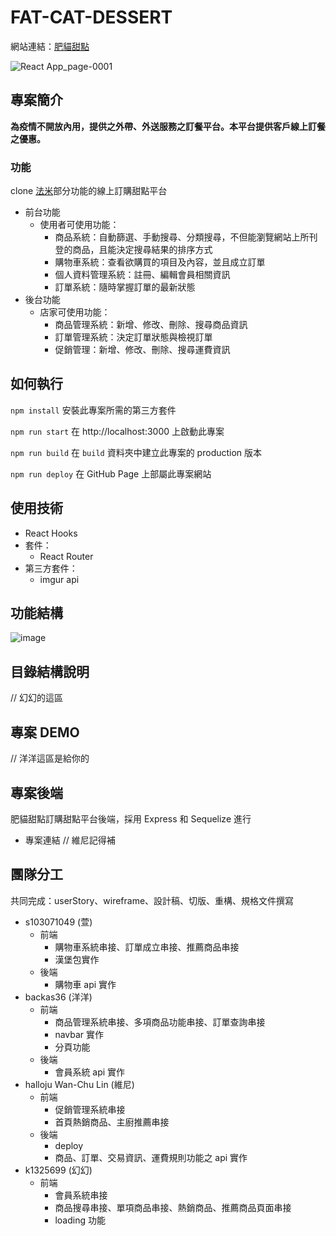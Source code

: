 # FAT-CAT-DESSERT

網站連結：[肥貓甜點](https://s103071049.github.io/FAC-CAT-DESSERT/#/)

![React App_page-0001](https://user-images.githubusercontent.com/47899484/140013172-80b7b06c-36e6-4b4b-b6c5-d2b4cf2b5997.jpg)

## 專案簡介
**為疫情不開放內用，提供之外帶、外送服務之訂餐平台。本平台提供客戶線上訂餐之優惠。**
### 功能
clone [法米](http://www.lafamille.com.tw/)部分功能的線上訂購甜點平台
* 前台功能
  * 使用者可使用功能：
    * 商品系統：自動篩選、手動搜尋、分類搜尋，不但能瀏覽網站上所刊登的商品，且能決定搜尋結果的排序方式
    * 購物車系統：查看欲購買的項目及內容，並且成立訂單
    * 個人資料管理系統：註冊、編輯會員相關資訊
    * 訂單系統：隨時掌握訂單的最新狀態
* 後台功能
  * 店家可使用功能：
    * 商品管理系統：新增、修改、刪除、搜尋商品資訊
    * 訂單管理系統：決定訂單狀態與檢視訂單
    * 促銷管理：新增、修改、刪除、搜尋運費資訊

## 如何執行
`npm install` 
安裝此專案所需的第三方套件

`npm run start`
在 http://localhost:3000 上啟動此專案

`npm run build`
在 `build` 資料夾中建立此專案的 production 版本

`npm run deploy`
在 GitHub Page 上部屬此專案網站

## 使用技術
* React Hooks
* 套件：
  * React Router
* 第三方套件：
  * imgur api
## 功能結構
![image](https://user-images.githubusercontent.com/47899484/140026846-6a130ef1-615a-4355-93aa-6e81fa910527.png)



## 目錄結構說明
// 幻幻的這區
## 專案 DEMO
// 洋洋這區是給你的
## 專案後端
肥貓甜點訂購甜點平台後端，採用 Express 和 Sequelize 進行
* 專案連結 // 維尼記得補
## 團隊分工
共同完成：userStory、wireframe、設計稿、切版、重構、規格文件撰寫
* s103071049 (萱)
  * 前端
    *   購物車系統串接、訂單成立串接、推薦商品串接
    *   漢堡包實作
  * 後端
    *   購物車 api 實作
* backas36 (洋洋)
  * 前端
    *   商品管理系統串接、多項商品功能串接、訂單查詢串接
    *   navbar 實作
    *   分頁功能
  * 後端
    *   會員系統 api 實作
* halloju Wan-Chu Lin (維尼)
  * 前端
    *   促銷管理系統串接
    *   首頁熱銷商品、主廚推薦串接
  * 後端
    *   deploy
    *   商品、訂單、交易資訊、運費規則功能之 api 實作
* k1325699 (幻幻)
  * 前端
    *   會員系統串接
    *   商品搜尋串接、單項商品串接、熱銷商品、推薦商品頁面串接
    *   loading 功能
